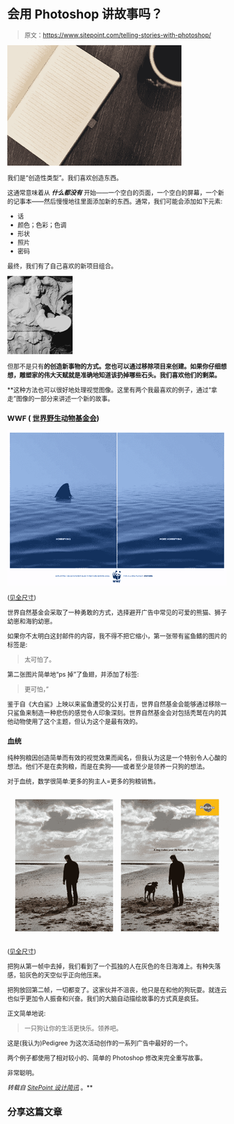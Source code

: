 # 会用 Photoshop 讲故事吗？

> 原文：<https://www.sitepoint.com/telling-stories-with-photoshop/>

![Scourge of the blank page.](img/15f995380e13768ccef8b2cd141e83ce.png)

我们是“创造性类型”。我们喜欢创造东西。

这通常意味着从 ***什么都没有*** 开始——一个空白的页面，一个空白的屏幕，一个新的记事本——然后慢慢地往里面添加新的东西。通常，我们可能会添加如下元素:

*   话
*   颜色；色彩；色调
*   形状
*   照片
*   密码

最终，我们有了自己喜欢的新项目组合。

![A sculpture at work](img/7b6a600411905022787cfcf4cc737674.png)

但那不是只有**的创造新事物的方式。您也可以通过移除项目来创建。如果你仔细想想，雕塑家的伟大天赋就是准确地知道该扔掉哪些石头。我们喜欢他们的剩菜。**

 **这种方法也可以很好地处理视觉图像。这里有两个我最喜欢的例子，通过“拿走”图像的一部分来讲述一个新的故事。

### WWF ( [世界野生动物基金会](http://www.worldwildlife.org/))

[![WWF - Photo with shark fin - photo without fin](img/75a65b933e9ca040c9d7ed8516dd3113.png)](https://adsoftheworld.com/media/print/wwf_shark_0)

([见全尺寸](https://adsoftheworld.com/media/print/wwf_shark_0))

世界自然基金会采取了一种勇敢的方式，选择避开广告中常见的可爱的熊猫、狮子幼崽和海豹幼崽。

如果你不太明白这封邮件的内容，我不得不把它缩小，第一张带有鲨鱼鳍的图片的标签是:

> 太可怕了。

第二张图片简单地“ps 掉”了鱼翅，并添加了标签:

> 更可怕，”

鉴于自《大白鲨》上映以来鲨鱼遭受的公关打击，世界自然基金会能够通过移除一只鲨鱼来制造一种悲伤的感觉令人印象深刻。世界自然基金会对包括秃鹫在内的其他动物使用了这个主题，但认为这个是最有效的。

### 血统

纯种狗粮因创造简单而有效的视觉效果而闻名，但我认为这是一个特别令人心酸的想法。他们不是在卖狗粮，而是在卖狗——或者至少是领养一只狗的想法。

对于血统，数学很简单:更多的狗主人=更多的狗粮销售。

[![Two photos: Man alone - man with dog](img/50e0e6183fa3eeb1612f024a2b2483ac.png)](https://adsoftheworld.com/media/outdoor/pedigree_dog_3)

([见全尺寸](https://adsoftheworld.com/media/outdoor/pedigree_dog_3))

把狗从第一帧中去掉，我们看到了一个孤独的人在灰色的冬日海滩上。有种失落感，铅灰色的天空似乎正向他压来。

把狗放回第二帧，一切都变了。这家伙并不沮丧，他只是在和他的狗玩耍。就连云也似乎更加令人振奋和兴奋。我们的大脑自动描绘故事的方式真是疯狂。

正文简单地说:

> 一只狗让你的生活更快乐。领养吧。

这是(我认为)Pedigree 为这次活动创作的一系列广告中最好的一个。

两个例子都使用了相对较小的、简单的 Photoshop 修改来完全重写故事。

非常聪明。

*转载自 [SitePoint 设计简讯](https://www.sitepoint.com/newsletter/)* 。** 

## **分享这篇文章**
